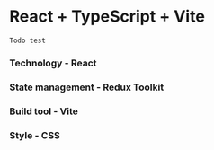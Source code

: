 # React + TypeScript + Vite

```
Todo test
```

### Technology - React

### State management - Redux Toolkit

### Build tool - Vite

### Style - CSS
